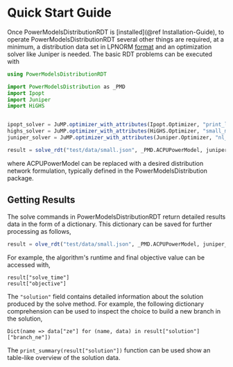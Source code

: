 # Quick Start Guide

Once PowerModelsDistributionRDT is [installed](@ref Installation-Guide), to operate PowerModelsDistributionRDT several other things are required, at a minimum, a distribution data set in LPNORM [format](https://github.com/lanl-ansi/micot/wiki/Resilient-Design-Executable) and an optimization solver like Juniper is needed.  The basic RDT problems can be executed with


```julia
using PowerModelsDistributionRDT

import PowerModelsDistribution as _PMD
import Ipopt
import Juniper
import HiGHS


ipopt_solver = JuMP.optimizer_with_attributes(Ipopt.Optimizer, "print_level" => 0, "sb" => "yes", "max_iter" => 1000, "acceptable_tol" => 1.0e-2)
highs_solver = JuMP.optimizer_with_attributes(HiGHS.Optimizer, "small_matrix_value" => 1e-12, "output_flag"=>false)
juniper_solver = JuMP.optimizer_with_attributes(Juniper.Optimizer, "nl_solver" => ipopt_solver, "mip_solver" => highs_solver, "log_levels" => [],)

result = solve_rdt("test/data/small.json", _PMD.ACPUPowerModel, juniper_solver)
```

where ACPUPowerModel can be replaced with a desired distribution network formulation, typically defined in the PowerModelsDistribution package.

## Getting Results

The solve commands in PowerModelsDistributionRDT return detailed results data in the form of a dictionary.  This dictionary can be saved for further processing as follows,

```julia
result = olve_rdt("test/data/small.json", _PMD.ACPUPowerModel, juniper_solver)
```

For example, the algorithm's runtime and final objective value can be accessed with,

```
result["solve_time"]
result["objective"]
```

The `"solution"` field contains detailed information about the solution produced by the solve method.
For example, the following dictionary comprehension can be used to inspect the choice to build a new branch in the solution,

```
Dict(name => data["ze"] for (name, data) in result["solution"]["branch_ne"])
```

The `print_summary(result["solution"])` function can be used show an table-like overview of the solution data.  
